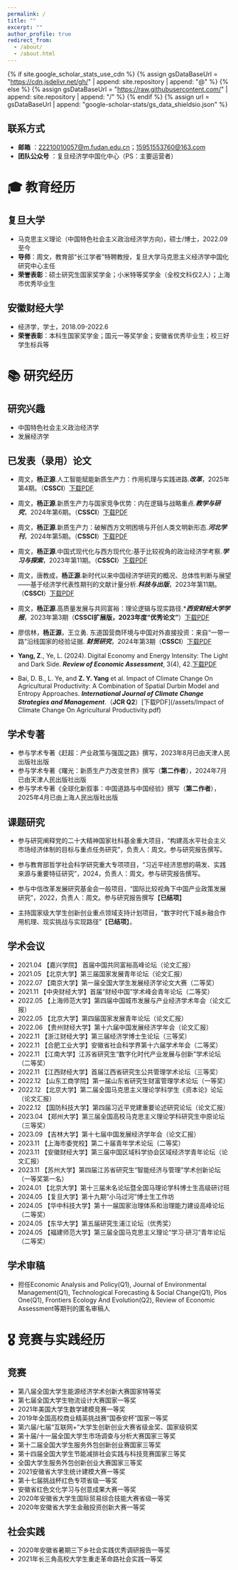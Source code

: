 ```yaml
---
permalink: /
title: ""
excerpt: ""
author_profile: true
redirect_from: 
  - /about/
  - /about.html
---
```


{% if site.google_scholar_stats_use_cdn %}
{% assign gsDataBaseUrl = "https://cdn.jsdelivr.net/gh/" | append: site.repository | append: "@" %}
{% else %}
{% assign gsDataBaseUrl = "https://raw.githubusercontent.com/" | append: site.repository | append: "/" %}
{% endif %}
{% assign url = gsDataBaseUrl | append: "google-scholar-stats/gs_data_shieldsio.json" %}


<span class='anchor' id='about-me'></span>

## 联系方式
- **邮箱** ：22210010057@m.fudan.edu.cn；15951553760@163.com<br>
- **团队公众号** ：复旦经济学中国化中心（PS：主要运营者）<br>
  
# 🎓 教育经历

## 复旦大学
- 马克思主义理论（中国特色社会主义政治经济学方向)，硕士/博士，2022.09至今
- **导师**：周文，教育部“长江学者”特聘教授，复旦大学马克思主义经济学中国化研究中心主任
- **荣誉表彰**：硕士研究生国家奖学金；小米特等奖学金（全校文科仅2人）；上海市优秀毕业生

## 安徽财经大学
- 经济学，学士，2018.09-2022.6
- **荣誉表彰**：本科生国家奖学金；国元一等奖学金；安徽省优秀毕业生；校三好学生标兵等

# 📚 研究经历

## 研究兴趣
- 中国特色社会主义政治经济学
- 发展经济学

## 已发表（录用）论文
- 周文，**杨正源**.人工智能赋能新质生产力：作用机理与实践进路.***改革***，2025年第4期。（**CSSCI**）[下载PDF](/assets/人工智能赋能新质生产力：作用机理与实践进路_周文.pdf)<br>

- 周文，**杨正源**.新质生产力与国家竞争优势：内在逻辑与战略重点.***教学与研究***，2024年第6期。（**CSSCI**）[下载PDF](/assets/新质生产力与国家竞争优势.pdf)<br>

- 周文，**杨正源**.新质生产力：破解西方文明困境与开创人类文明新形态.***河北学刊***，2024年第5期。（**CSSCI**）[下载PDF](/assets/新质生产力：破解西方文明困境与开创人类文明新形态.pdf)<br>

- 周文，**杨正源**.中国式现代化与西方现代化:基于比较视角的政治经济学考察.***学习与探索***，2023年第11期。（**CSSCI**）[下载PDF](/assets/中国式现代化与西方现代化：基于比较视角的政治经济学考察.pdf)<br>

- 周文，唐教成，**杨正源**.新时代以来中国经济学研究的概况、总体性判断与展望——基于经济学代表性期刊的文献计量分析.***科技与出版***，2023年第11期。（**CSSCI**）[下载PDF](/assets/新时代以来中国经济学研究的概况、总体性判断与展望.pdf)<br>

- 周文，**杨正源**.高质量发展与共同富裕：理论逻辑与现实路径.****西安财经大学学报***，2023年第3期（**CSSCI扩展版，2023年度“优秀论文”**）[下载PDF](/assets/西安财经大学学报.高质量发展与共同富裕：理论逻辑和现实路径.pdf)<br>

- 廖信林，**杨正源**，王立勇. 东道国营商环境与中国对外直接投资：来自“一带一路”沿线国家的经验证据. ***财贸研究***，2024年第3期（**CSSCI**）[下载PDF](/assets/东道国营商环境与中国对外直...带一路”沿线国家的经验证据_廖信林.pdf)<br>

- **Yang, Z**., Ye, L. (2024). Digital Economy and Energy Intensity: The Light and Dark Side. ***Review of Economic Assessment***, 3(4), 42.[下载PDF](/assets/REA-03040042.pdf)<br>

- Bai, D. B., L. Ye, and **Z. Y. Yang** et al. Impact of Climate Change On Agricultural Productivity: A Combination of Spatial Durbin Model and Entropy Approaches. ***International Journal of Climate Change Strategies and Management***.（**JCR Q2**）[下载PDF](/assets/Impact of Climate Change On Agricultural Productivity.pdf)<br>

## 学术专著
- 参与学术专著《赶超：产业政策与强国之路》撰写，2023年8月已由天津人民出版社出版<br>
- 参与学术专著《曙光：新质生产力改变世界》撰写（**第二作者**），2024年7月已由天津人民出版社出版<br>
- 参与学术专著《全球化新叙事：中国道路与中国经验》撰写（**第二作者**），2025年4月已由上海人民出版社出版<br>

## 课题研究
- 参与研究阐释党的二十大精神国家社科基金重大项目，“构建高水平社会主义市场经济体制的目标与重点任务研究”，负责人：周文。参与研究报告撰写。<br>
  
- 参与教育部哲学社会科学研究重大专项项目，“习近平经济思想的萌发、实践来源与重要特征研究”，2024，负责人：周文。参与研究报告撰写。<br>

- 参与中信改革发展研究基金会一般项目，“国际比较视角下中国产业政策发展研究”，2022，负责人：周文。参与研究报告撰写【**已结项**】 <br>

- 主持国家级大学生创新创业重点领域支持计划项目，“数字时代下城乡融合作用机理、现实挑战与实现路径”【**已结项**】。<br>

## 学术会议
-  2021.04 【嘉兴学院】 首届中国共同富裕高峰论坛（论文汇报）<br>
-  2021.05 【北京大学】第三届国家发展青年论坛（论文汇报）<br>
-  2022.07 【南京大学】第一届全国大学生发展经济学论文大赛（二等奖）<br>
-  2021.11 【中央财经大学】首届“财经中国”学术峰会青年论坛（二等奖）<br>
-  2022.05 【上海师范大学】第四届中国城市发展与产业经济学术年会（论文汇报）<br>
-  2022.05 【北京大学】第四届国家发展青年论坛（论文汇报）<br>
-  2022.06 【贵州财经大学】第十六届中国发展经济学年会（论文汇报）<br>
-  2022.11 【浙江财经大学】第三届经济学博士生论坛（三等奖）<br>
-  2022.11 【合肥工业大学】安徽省社会科学界第十六届学术年会（二等奖）<br>
-  2022.11 【江南大学】江苏省研究生“数字化时代产业发展与创新”学术论坛（二等奖）<br>
-  2022.11 【江西财经大学】首届江西省研究生公共管理学术论坛（三等奖）<br>
-  2022.12 【山东工商学院】第一届山东省研究生财富管理学术论坛（一等奖）<br>
-  2022.12 【北京大学】第二届全国马克思主义理论学科学生《资本论》论坛（论文汇报）<br>
-  2022.12 【国防科技大学】第四届习近平党建重要论述研究论坛（论文汇报）<br>
-  2023.04 【郑州大学】第三届全国高校马克思主义理论学科研究生中原论坛（三等奖）<br>
-  2023.09 【吉林大学】第十七届中国发展经济学年会（论文汇报）<br>
-  2023.11 【上海市委党校】第二十届青年学术论坛（二等奖）<br>
-  2023.11 【安徽财经大学】第三届中国区域科学协会区域经济学青年论坛（论文汇报）<br>
-  2023.11 【苏州大学】第四届江苏省研究生“智能经济与管理”学术创新论坛（一等奖第一名）<br>
-  2024.01 【北京大学】第十三届未名论坛暨全国马理论学科博士生高级研讨班<br>
-  2024.05 【复旦大学】第十九期“小马过河”博士生工作坊<br>
-  2024.05 【华中科技大学】第十一届国家治理体系和治理能力建设高峰论坛（二等奖）<br>
-  2024.05 【东华大学】第五届研究生浦江论坛（优秀奖）<br>
-  2024.05 【福建师范大学】第三届全国马克思主义理论“学习·研习”青年论坛（二等奖）<br>


## 学术审稿
- 担任Economic Analysis and Policy(Q1), Journal of Environmental Management(Q1), Technological Forecasting & Social Change(Q1), Plos One(Q1), Frontiers Ecology And Evolution(Q2), Review of Economic Assessment等期刊的匿名审稿人


# 🎖 竞赛与实践经历
## 竞赛
- 第八届全国大学生能源经济学术创新大赛国家特等奖
- 第七届全国大学生物流设计大赛国家一等奖
- 2021年美国大学生数学建模竞赛一等奖
- 2019年全国高校商业精英挑战赛“国泰安杯”国家一等奖
- 第六届/七届“互联网+”大学生创新创业大赛省级金奖、国家级铜奖
- 第十届/十一届全国大学生市场调查与分析大赛国家三等奖
- 第十二届全国大学生服务外包创新创业赛国家三等奖
- 第十四届全国大学生节能减排社会实践与科技竞赛国家三等奖
- 全国大学生服务外包创新创业大赛国家三等奖
- 2021安徽省大学生统计建模大赛一等奖
- 第十七届挑战杯红色专项省级一等奖
- 安徽省红色文化学习与创意成果大赛一等奖
- 2020年安徽省大学生国际贸易综合技能大赛省级一等奖
- 2020年安徽省大学生金融投资创新大赛一等奖

## 社会实践
- 2020年安徽省暑期三下乡社会实践优秀调研报告一等奖
- 2021年长三角高校大学生重走革命路社会实践一等奖













